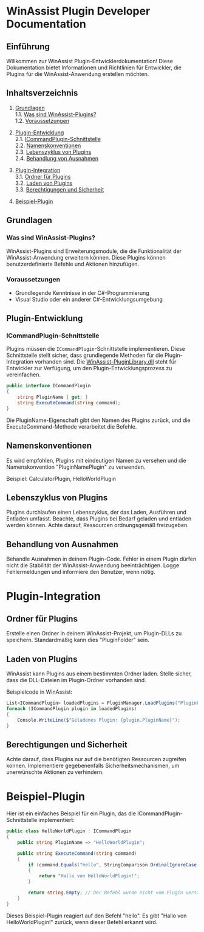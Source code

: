 # WinAssist Plugin Developer Documentation

## Einführung

Willkommen zur WinAssist Plugin-Entwicklerdokumentation! Diese Dokumentation bietet Informationen und Richtlinien für Entwickler, die Plugins für die WinAssist-Anwendung erstellen möchten.

## Inhaltsverzeichnis

1. [Grundlagen](#grundlagen)<br>
   1.1. [Was sind WinAssist-Plugins?](#was-sind-winassist-plugins)<br>
   1.2. [Voraussetzungen](#voraussetzungen)<br>

2. [Plugin-Entwicklung](#plugin-entwicklung)<br>
   2.1. [ICommandPlugin-Schnittstelle](#icommandplugin-schnittstelle)<br>
   2.2. [Namenskonventionen](#namenskonventionen)<br>
   2.3. [Lebenszyklus von Plugins](#lebenszyklus-von-plugins)<br>
   2.4. [Behandlung von Ausnahmen](#behandlung-von-ausnahmen)<br>
   
3. [Plugin-Integration](#plugin-integration)<br>
   3.1. [Ordner für Plugins](#ordner-für-plugins)<br>
   3.2. [Laden von Plugins](#laden-von-plugins)<br>
   3.3. [Berechtigungen und Sicherheit](#berechtigungen-und-sicherheit)<br>

4. [Beispiel-Plugin](#beispiel-plugin)<br>
   
## Grundlagen

### Was sind WinAssist-Plugins?

WinAssist-Plugins sind Erweiterungsmodule, die die Funktionalität der WinAssist-Anwendung erweitern können. Diese Plugins können benutzerdefinierte Befehle und Aktionen hinzufügen.

### Voraussetzungen

- Grundlegende Kenntnisse in der C#-Programmierung
- Visual Studio oder ein anderer C#-Entwicklungsumgebung

## Plugin-Entwicklung

### ICommandPlugin-Schnittstelle

Plugins müssen die `ICommandPlugin`-Schnittstelle implementieren. Diese Schnittstelle stellt sicher, dass grundlegende Methoden für die Plugin-Integration vorhanden sind. Die [WinAssist-PluginLibrary.dll](https://github.com/lulv3z/WinAssist-PluginLibrary/releases/tag/V.1) steht für Entwickler zur Verfügung, um den Plugin-Entwicklungsprozess zu vereinfachen.

```csharp
public interface ICommandPlugin
{
    string PluginName { get; }
    string ExecuteCommand(string command);
}

```

Die PluginName-Eigenschaft gibt den Namen des Plugins zurück, und die ExecuteCommand-Methode verarbeitet die Befehle.

## Namenskonventionen

Es wird empfohlen, Plugins mit eindeutigen Namen zu versehen und die Namenskonvention "PluginNamePlugin" zu verwenden.

Beispiel: CalculatorPlugin, HelloWorldPlugin

## Lebenszyklus von Plugins

Plugins durchlaufen einen Lebenszyklus, der das Laden, Ausführen und Entladen umfasst. Beachte, dass Plugins bei Bedarf geladen und entladen werden können. Achte darauf, Ressourcen ordnungsgemäß freizugeben.

## Behandlung von Ausnahmen

Behandle Ausnahmen in deinem Plugin-Code. Fehler in einem Plugin dürfen nicht die Stabilität der WinAssist-Anwendung beeinträchtigen. Logge Fehlermeldungen und informiere den Benutzer, wenn nötig.

# Plugin-Integration
## Ordner für Plugins

Erstelle einen Ordner in deinem WinAssist-Projekt, um Plugin-DLLs zu speichern. Standardmäßig kann dies "PluginFolder" sein.

## Laden von Plugins

WinAssist kann Plugins aus einem bestimmten Ordner laden. Stelle sicher, dass die DLL-Dateien im Plugin-Ordner vorhanden sind.

Beispielcode in WinAssist:
```csharp
List<ICommandPlugin> loadedPlugins = PluginManager.LoadPlugins("PluginFolder");
foreach (ICommandPlugin plugin in loadedPlugins)
{
    Console.WriteLine($"Geladenes Plugin: {plugin.PluginName}");
}
```

## Berechtigungen und Sicherheit

Achte darauf, dass Plugins nur auf die benötigten Ressourcen zugreifen können. Implementiere gegebenenfalls Sicherheitsmechanismen, um unerwünschte Aktionen zu verhindern.

# Beispiel-Plugin

Hier ist ein einfaches Beispiel für ein Plugin, das die ICommandPlugin-Schnittstelle implementiert:
```csharp
public class HelloWorldPlugin : ICommandPlugin
{
    public string PluginName => "HelloWorldPlugin";

    public string ExecuteCommand(string command)
    {
        if (command.Equals("hello", StringComparison.OrdinalIgnoreCase))
        {
            return "Hallo von HelloWorldPlugin!";
        }

        return string.Empty; // Der Befehl wurde nicht vom Plugin verstanden
    }
}
```
Dieses Beispiel-Plugin reagiert auf den Befehl "hello". Es gibt "Hallo von HelloWorldPlugin!" zurück, wenn dieser Befehl erkannt wird.
